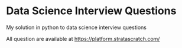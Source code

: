 # Data Science Interview Questions
My solution in python to data science interview questions 


All question are available at https://platform.stratascratch.com/